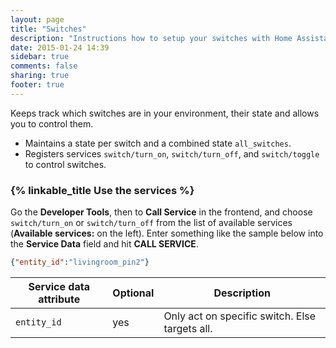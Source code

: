 ```yaml
---
layout: page
title: "Switches"
description: "Instructions how to setup your switches with Home Assistant."
date: 2015-01-24 14:39
sidebar: true
comments: false
sharing: true
footer: true
---
```


Keeps track which switches are in your environment, their state and allows you to control them.

 * Maintains a state per switch and a combined state `all_switches`.
 * Registers services `switch/turn_on`, `switch/turn_off`, and `switch/toggle` to control switches.

### {% linkable_title Use the services %}

Go the **Developer Tools**, then to **Call Service** in the frontend, and choose `switch/turn_on` or `switch/turn_off` from the list of available services (**Available services:** on the left). Enter something like the sample below into the **Service Data** field and hit **CALL SERVICE**.

```json
{"entity_id":"livingroom_pin2"}
```

| Service data attribute | Optional | Description |
| ---------------------- | -------- | ----------- |
| `entity_id`            |      yes | Only act on specific switch. Else targets all.
